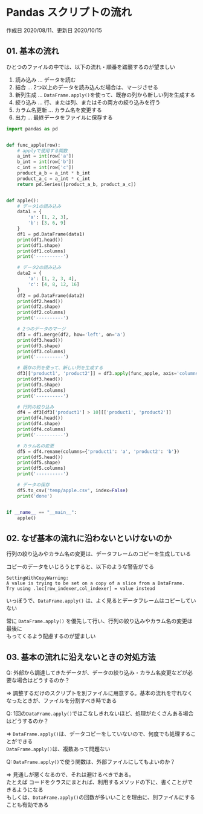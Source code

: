 # Pandas スクリプトの流れ

作成日 2020/08/11、更新日 2020/10/15

## 01. 基本の流れ

ひとつのファイルの中では、以下の流れ・順番を踏襲するのが望ましい

1. 読み込み   ... データを読む
1. 結合      ... 2つ以上のデータを読み込んだ場合は、マージさせる
1. 新列生成   ... `DataFrame.apply()`を使って、既存の列から新しい列を生成する
1. 絞り込み    ... 行、または列、またはその両方の絞り込みを行う
1. カラム名更新 ... カラム名を変更する
1. 出力       ... 最終データをファイルに保存する

```python
import pandas as pd


def func_apple(row):
    # applyで使用する関数
    a_int = int(row['a'])
    b_int = int(row['b'])
    c_int = int(row['c'])
    product_a_b = a_int * b_int
    product_a_c = a_int * c_int
    return pd.Series([product_a_b, product_a_c])


def apple():
    # データ1の読み込み
    data1 = {
        'a': [1, 2, 3],
        'b': [3, 6, 9]
    }
    df1 = pd.DataFrame(data1)
    print(df1.head())
    print(df1.shape)
    print(df1.columns)
    print('----------')

    # データ2の読み込み
    data2 = {
        'a': [1, 2, 3, 4],
        'c': [4, 8, 12, 16]
    }
    df2 = pd.DataFrame(data2)
    print(df2.head())
    print(df2.shape)
    print(df2.columns)
    print('----------')

    # 2つのデータのマージ
    df3 = df1.merge(df2, how='left', on='a')
    print(df3.head())
    print(df3.shape)
    print(df3.columns)
    print('----------')

    # 既存の列を使って、新しい列を生成する
    df3[['product1', 'product2']] = df3.apply(func_apple, axis='columns')
    print(df3.head())
    print(df3.shape)
    print(df3.columns)
    print('----------')

    # 行列の絞り込み
    df4 = df3[df3['product1'] > 10][['product1', 'product2']]
    print(df4.head())
    print(df4.shape)
    print(df4.columns)
    print('----------')

    # カラム名の変更
    df5 = df4.rename(columns={'product1': 'a', 'product2': 'b'})
    print(df5.head())
    print(df5.shape)
    print(df5.columns)
    print('----------')

    # データの保存
    df5.to_csv('temp/apple.csv', index=False)
    print('done')


if __name__ == "__main__":
    apple()
```

## 02. なぜ基本の流れに沿わないといけないのか

行列の絞り込みやカラム名の変更は、データフレームのコピーを生成している

コピーのデータをいじろうとすると、以下のような警告がでる

```text
SettingWithCopyWarning:
A value is trying to be set on a copy of a slice from a DataFrame.
Try using .loc[row_indexer,col_indexer] = value instead
```

いっぽうで、`DataFrame.apply()` は、よく見るとデータフレームはコピーしていない

常に `DataFrame.apply()` を優先して行い、行列の絞り込みやカラム名の変更は最後に\
もってくるよう配慮するのが望ましい

## 03. 基本の流れに沿えないときの対処方法

Q: 外部から調達してきたデータが、データの絞り込み・カラム名変更などが必要な場合はどうするのか？

=> 調整するだけのスクリプトを別ファイルに用意する。基本の流れを守れなくなったときが、ファイルを分割すべき時である

Q: 1回の`DataFrame.apply()`ではこなしきれないほど、処理がたくさんある場合はどうするのか？

=> `DataFrame.apply()`は、データコピーをしていないので、何度でも処理することができる\
`DataFrame.apply()`は、複数あって問題ない

Q: `DataFrame.apply()`で使う関数は、外部ファイルにしてもよいのか？

=> 見通しが悪くなるので、それは避けるべきである。\
たとえば コードをクラスにまとれば、利用するメソッドの下に、書くことができるようになる\
もしくは、`DataFrame.apply()`の回数が多いいことを理由に、別ファイルにすることも有効である
